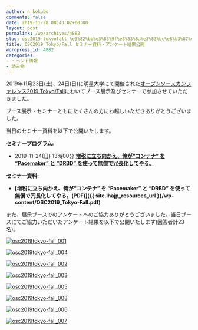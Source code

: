 ```yaml
---
author: n_kokubo
comments: false
date: 2019-11-28 08:43:02+00:00
layout: post
permalink: /wp/archives/4882
slug: osc2019-tokyofall-%e3%82%bb%e3%83%9f%e3%83%8a%e3%83%bc%e8%b3%87%e6%96%99%e3%83%bb%e3%82%a2%e3%83%b3%e3%82%b1%e3%83%bc%e3%83%88%e7%b5%90%e6%9e%9c%e5%85%ac%e9%96%8b
title: OSC2019 Tokyo/Fall セミナー資料・アンケート結果公開
wordpress_id: 4882
categories:
- イベント情報
- 読み物
---
```


2019年11月23日(土)、24日(日)に明星大学にて開催された[オープンソースカンファレンス2019 Tokyo/Fall](https://www.ospn.jp/osc2019-fall/)においてブース展示及びセミナーで参加させていただきました。

ブース展示・セミナーともにたくさんの方にお越しいただきありがとうございました。

当日のセミナー資料を以下で公開いたします。

**セミナープログラム:**



	
  * 2019-11-24(日) 13時00分
**[増税に立ち向かえ、俺が“コンテナ” を “Pacemaker” と “DRBD” を使って無償で冗長化してやる。](https://www.ospn.jp/osc2019-fall/modules/eguide/event.php?eid=20)**


**セミナー資料:**



	
  * **[増税に立ち向かえ、俺が“コンテナ” を “Pacemaker” と “DRBD” を使って無償で冗長化してやる。(PDF)]({{ site.lhajp_resources_url }}/wp-content/OSC2019_Tokyo-Fall.pdf)**


また、展示ブースでのアンケートへのご協力ありがとうございました。当日ブースにてご協力いただいたアンケート結果を以下で公開いたします(回答者計23名)。

[![osc2019tokyo-fall_001](/assets/images/wp-content/osc2019tokyo-fall_001.png)](/assets/images/wp-content/osc2019tokyo-fall_001.png)

[![osc2019tokyo-fall_004](/assets/images/wp-content/osc2019tokyo-fall_004.png)](/assets/images/wp-content/osc2019tokyo-fall_004.png)

[![osc2019tokyo-fall_002](/assets/images/wp-content/osc2019tokyo-fall_002.png)](/assets/images/wp-content/osc2019tokyo-fall_002.png)

[![osc2019tokyo-fall_003](/assets/images/wp-content/osc2019tokyo-fall_003.png)](/assets/images/wp-content/osc2019tokyo-fall_003.png)

[![osc2019tokyo-fall_005](/assets/images/wp-content/osc2019tokyo-fall_005.png)](/assets/images/wp-content/osc2019tokyo-fall_005.png)

[![osc2019tokyo-fall_008](/assets/images/wp-content/osc2019tokyo-fall_008.png)](/assets/images/wp-content/osc2019tokyo-fall_008.png)

[![osc2019tokyo-fall_006](/assets/images/wp-content/osc2019tokyo-fall_006.png)](/assets/images/wp-content/osc2019tokyo-fall_006.png)

[![osc2019tokyo-fall_007](/assets/images/wp-content/osc2019tokyo-fall_007.png)](/assets/images/wp-content/osc2019tokyo-fall_007.png)
